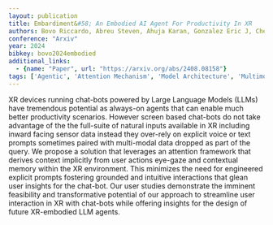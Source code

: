 ```yaml
---
layout: publication
title: Embardiment&#58; An Embodied AI Agent For Productivity In XR
authors: Bovo Riccardo, Abreu Steven, Ahuja Karan, Gonzalez Eric J, Cheng Li-te, Gonzalez-franco Mar
conference: "Arxiv"
year: 2024
bibkey: bovo2024embodied
additional_links:
  - {name: "Paper", url: "https://arxiv.org/abs/2408.08158"}
tags: ['Agentic', 'Attention Mechanism', 'Model Architecture', 'Multimodal Models', 'Prompting', 'RAG', 'Tools']
---
```

XR devices running chat-bots powered by Large Language Models (LLMs) have tremendous potential as always-on agents that can enable much better productivity scenarios. However screen based chat-bots do not take advantage of the the full-suite of natural inputs available in XR including inward facing sensor data instead they over-rely on explicit voice or text prompts sometimes paired with multi-modal data dropped as part of the query. We propose a solution that leverages an attention framework that derives context implicitly from user actions eye-gaze and contextual memory within the XR environment. This minimizes the need for engineered explicit prompts fostering grounded and intuitive interactions that glean user insights for the chat-bot. Our user studies demonstrate the imminent feasibility and transformative potential of our approach to streamline user interaction in XR with chat-bots while offering insights for the design of future XR-embodied LLM agents.
